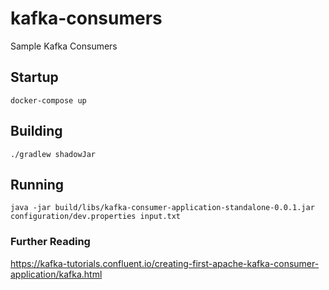# kafka-consumers

Sample Kafka Consumers

## Startup

```
docker-compose up
```

## Building

```
./gradlew shadowJar
```

## Running

```
java -jar build/libs/kafka-consumer-application-standalone-0.0.1.jar configuration/dev.properties input.txt
```

### Further Reading

https://kafka-tutorials.confluent.io/creating-first-apache-kafka-consumer-application/kafka.html